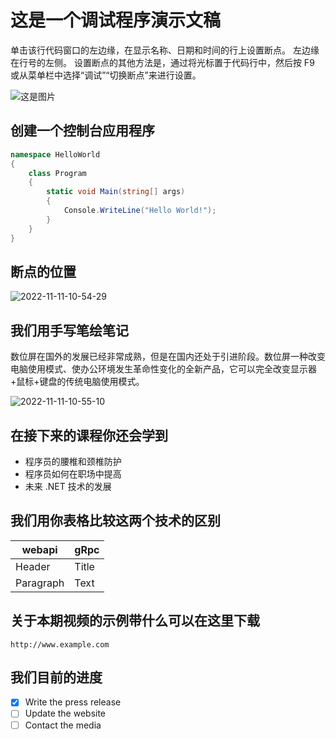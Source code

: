 # 这是一个调试程序演示文稿

单击该行代码窗口的左边缘，在显示名称、日期和时间的行上设置断点。 左边缘在行号的左侧。 设置断点的其他方法是，通过将光标置于代码行中，然后按 F9 或从菜单栏中选择“调试”“切换断点”来进行设置。

![这是图片](https://oss.helloworldnet.com/notebooks/2022-11-11-10-50-49_48127db9.png "Magic Gardens")


## 创建一个控制台应用程序

```csharp
namespace HelloWorld
{
    class Program
    {
        static void Main(string[] args)
        {
            Console.WriteLine("Hello World!");
        }
    }
}

```

## 断点的位置

![2022-11-11-10-54-29](https://oss.helloworldnet.com/notebooks/2022-11-11-10-54-29_b7a787c5.png)

## 我们用手写笔绘笔记

数位屏在国外的发展已经非常成熟，但是在国内还处于引进阶段。数位屏一种改变电脑使用模式、使办公环境发生革命性变化的全新产品，它可以完全改变显示器+鼠标+键盘的传统电脑使用模式。

![2022-11-11-10-55-10](https://oss.helloworldnet.com/notebooks/2022-11-11-10-55-10_20acc3cc.png)

## 在接下来的课程你还会学到

* 程序员的腰椎和颈椎防护
* 程序员如何在职场中提高
* 未来 .NET 技术的发展

## 我们用你表格比较这两个技术的区别

| webapi      | gRpc |
| ----------- | ----------- |
| Header      | Title       |
| Paragraph   | Text        |


## 关于本期视频的示例带什么可以在这里下载

`http://www.example.com`

## 我们目前的进度

- [x] Write the press release
- [ ] Update the website
- [ ] Contact the media
